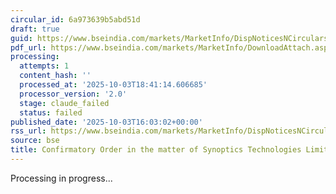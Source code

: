 ```yaml
---
circular_id: 6a973639b5abd51d
draft: true
guid: https://www.bseindia.com/markets/MarketInfo/DispNoticesNCirculars.aspx?Noticeid={E38EC532-142B-41F0-92AE-EE9B99A683A8}&noticeno=20251003-62&dt=10/03/2025&icount=62&totcount=73&flag=0
pdf_url: https://www.bseindia.com/markets/MarketInfo/DownloadAttach.aspx?id=20251003-62&attachedId=8dc05a2b-dd95-44eb-8077-c65a368bb7ae
processing:
  attempts: 1
  content_hash: ''
  processed_at: '2025-10-03T18:41:14.606685'
  processor_version: '2.0'
  stage: claude_failed
  status: failed
published_date: '2025-10-03T16:03:02+00:00'
rss_url: https://www.bseindia.com/markets/MarketInfo/DispNoticesNCirculars.aspx?Noticeid={E38EC532-142B-41F0-92AE-EE9B99A683A8}&noticeno=20251003-62&dt=10/03/2025&icount=62&totcount=73&flag=0
source: bse
title: Confirmatory Order in the matter of Synoptics Technologies Limited
---
```


Processing in progress...